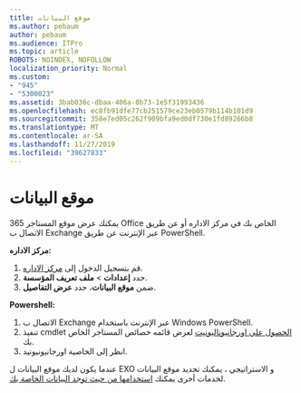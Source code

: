 ```yaml
---
title: موقع البيانات
ms.author: pebaum
author: pebaum
ms.audience: ITPro
ms.topic: article
ROBOTS: NOINDEX, NOFOLLOW
localization_priority: Normal
ms.custom:
- "945"
- "5300023"
ms.assetid: 3bab036c-dbaa-406a-8b73-1e5f31993436
ms.openlocfilehash: ec8fb91dfe77cb251579ce23eb0579b114b101d9
ms.sourcegitcommit: 358e7ed05c262f909bfa9ed0df730e1fd89266b8
ms.translationtype: MT
ms.contentlocale: ar-SA
ms.lasthandoff: 11/27/2019
ms.locfileid: "39627833"
---
```

# <a name="data-location"></a>موقع البيانات

يمكنك عرض موقع المستاجر 365 Office الخاص بك في مركز الاداره أو عن طريق الاتصال ب Exchange عبر الإنترنت عن طريق PowerShell.


**مركز الاداره:**
1. قم بتسجيل الدخول إلى [مركز الاداره](https://admin.microsoft.com/Adminportal/Home).
2. حدد **إعدادات** > **ملف تعريف المؤسسة**.
3. ضمن **موقع البيانات**، حدد **عرض التفاصيل**.


**Powershell:**
1. الاتصال ب Exchange عبر الإنترنت باستخدام Windows PowerShell.
2. تنفيذ cmdlet [الحصول علي اورجانيوناليونيت](https://docs.microsoft.com/powershell/module/exchange/active-directory/get-organizationalunit) لعرض قائمه خصائص المستاجر الخاص بك. 
3. انظر إلى الخاصية اورجانيونيونيد.

عندما يكون لديك موقع البيانات ل EXO و الاستراتيجي ، يمكنك تحديد موقع البيانات لخدمات أخرى يمكنك [استخدامها من حيث توجد البيانات الخاصة بك](https://products.office.com/where-is-your-data-located).